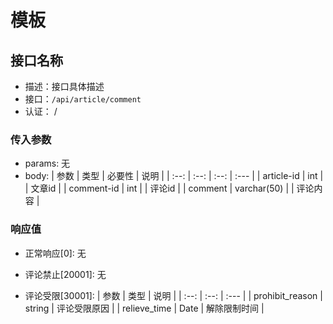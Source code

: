 # 模板

## 接口名称 <Badge type="info" text="POST" /> <Badge type="warning" text="开发中" />

- 描述：接口具体描述
- 接口：`/api/article/comment`
- 认证：<Badge type="tip" text="√" /> / <Badge type="danger" text="x" />

### 传入参数

- params: 无
- body:
  | 参数 | 类型 | 必要性 | 说明 |
  | :--: | :--: | :--: | :--- |
  | article-id | int | <Badge type="tip" text="√" /> | 文章id |
  | comment-id | int | <Badge type="danger" text="x" /> | 评论id |
  | comment | varchar(50) | <Badge type="tip" text="√" /> | 评论内容 |

### 响应值

- 正常响应[0]: 无

- 评论禁止[20001]: 无

- 评论受限[30001]:
  | 参数 | 类型 | 说明 |
  | :--: | :--: | :--- |
  | prohibit_reason | string | 评论受限原因 |
  | relieve_time | Date | 解除限制时间 |
